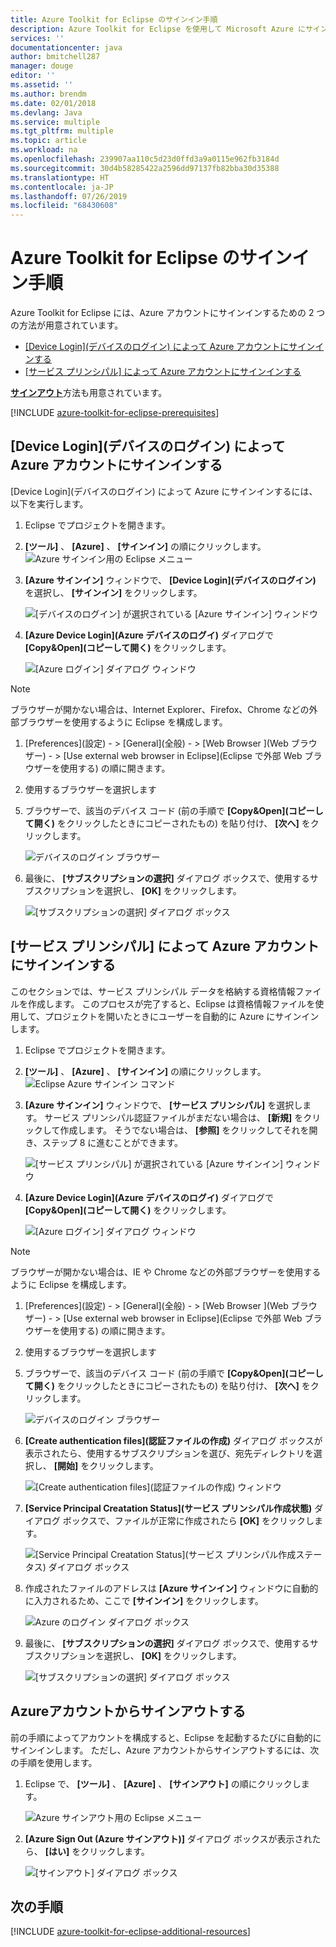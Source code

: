 ```yaml
---
title: Azure Toolkit for Eclipse のサインイン手順
description: Azure Toolkit for Eclipse を使用して Microsoft Azure にサインインする方法について説明します。
services: ''
documentationcenter: java
author: bmitchell287
manager: douge
editor: ''
ms.assetid: ''
ms.author: brendm
ms.date: 02/01/2018
ms.devlang: Java
ms.service: multiple
ms.tgt_pltfrm: multiple
ms.topic: article
ms.workload: na
ms.openlocfilehash: 239907aa110c5d23d0ffd3a9a0115e962fb3184d
ms.sourcegitcommit: 30d4b58285422a2596dd97137fb82bba30d35388
ms.translationtype: HT
ms.contentlocale: ja-JP
ms.lasthandoff: 07/26/2019
ms.locfileid: "68430608"
---
```

# <a name="sign-in-instructions-for-the-azure-toolkit-for-eclipse"></a>Azure Toolkit for Eclipse のサインイン手順

Azure Toolkit for Eclipse には、Azure アカウントにサインインするための 2 つの方法が用意されています。

  - [[Device Login]\(デバイスのログイン\) によって Azure アカウントにサインインする](#sign-in-to-your-azure-account-by-device-login)
  - [[サービス プリンシパル] によって Azure アカウントにサインインする](#sign-in-to-your-azure-account-by-service-principal)

[**サインアウト**](#sign-out-of-your-azure-account)方法も用意されています。

[!INCLUDE [azure-toolkit-for-eclipse-prerequisites](../includes/azure-toolkit-for-eclipse-prerequisites.md)]

## <a name="sign-in-to-your-azure-account-by-device-login"></a>[Device Login]\(デバイスのログイン\) によって Azure アカウントにサインインする

[Device Login]\(デバイスのログイン\) によって Azure にサインインするには、以下を実行します。

1. Eclipse でプロジェクトを開きます。

2. **[ツール]** 、 **[Azure]** 、 **[サインイン]** の順にクリックします。
   ![Azure サインイン用の Eclipse メニュー][I01]

3. **[Azure サインイン]** ウィンドウで、 **[Device Login]\(デバイスのログイン\)** を選択し、 **[サインイン]** をクリックします。

   ![[デバイスのログイン] が選択されている [Azure サインイン] ウィンドウ][I02]

4. **[Azure Device Login]\(Azure デバイスのログイ\)** ダイアログで **[Copy&Open]\(コピーして開く\)** をクリックします。

   ![[Azure ログイン] ダイアログ ウィンドウ][I03]

> [!NOTE]
>
> ブラウザーが開かない場合は、Internet Explorer、Firefox、Chrome などの外部ブラウザーを使用するように Eclipse を構成します。
>
> 1. [Preferences]\(設定\) - > [General]\(全般\) - > [Web Browser ]\(Web ブラウザー\) - > [Use external web browser in Eclipse]\(Eclipse で外部 Web ブラウザーを使用する\) の順に開きます。
>
> 2. 使用するブラウザーを選択します
>

5. ブラウザーで、該当のデバイス コード (前の手順で **[Copy&Open]\(コピーして開く\)** をクリックしたときにコピーされたもの) を貼り付け、 **[次へ]** をクリックします。

   ![デバイスのログイン ブラウザー][I04]

6. 最後に、 **[サブスクリプションの選択]** ダイアログ ボックスで、使用するサブスクリプションを選択し、 **[OK]** をクリックします。

   ![[サブスクリプションの選択] ダイアログ ボックス][I05]

## <a name="sign-in-to-your-azure-account-by-service-principal"></a>[サービス プリンシパル] によって Azure アカウントにサインインする

このセクションでは、サービス プリンシパル データを格納する資格情報ファイルを作成します。 このプロセスが完了すると、Eclipse は資格情報ファイルを使用して、プロジェクトを開いたときにユーザーを自動的に Azure にサインインします。

1. Eclipse でプロジェクトを開きます。

2. **[ツール]** 、 **[Azure]** 、 **[サインイン]** の順にクリックします。
   ![Eclipse Azure サインイン コマンド][A01]

3. **[Azure サインイン]** ウィンドウで、 **[サービス プリンシパル]** を選択します。 サービス プリンシパル認証ファイルがまだない場合は、 **[新規]** をクリックして作成します。 そうでない場合は、 **[参照]** をクリックしてそれを開き、ステップ 8 に進むことができます。

   ![[サービス プリンシパル] が選択されている [Azure サインイン] ウィンドウ][A02]

4. **[Azure Device Login]\(Azure デバイスのログイ\)** ダイアログで **[Copy&Open]\(コピーして開く\)** をクリックします。

   ![[Azure ログイン] ダイアログ ウィンドウ][A08]

> [!NOTE]
>
> ブラウザーが開かない場合は、IE や Chrome などの外部ブラウザーを使用するように Eclipse を構成します。
>
> 1. [Preferences]\(設定\) - > [General]\(全般\) - > [Web Browser ]\(Web ブラウザー\) - > [Use external web browser in Eclipse]\(Eclipse で外部 Web ブラウザーを使用する\) の順に開きます。
>
> 2. 使用するブラウザーを選択します
>

5. ブラウザーで、該当のデバイス コード (前の手順で **[Copy&Open]\(コピーして開く\)** をクリックしたときにコピーされたもの) を貼り付け、 **[次へ]** をクリックします。

   ![デバイスのログイン ブラウザー][A03]

6. **[Create authentication files]\(認証ファイルの作成\)** ダイアログ ボックスが表示されたら、使用するサブスクリプションを選び、宛先ディレクトリを選択し、 **[開始]** をクリックします。

   ![[Create authentication files]\(認証ファイルの作成\) ウィンドウ][A04]

7. **[Service Principal Creatation Status]\(サービス プリンシパル作成状態\)** ダイアログ ボックスで、ファイルが正常に作成されたら **[OK]** をクリックします。

   ![[Service Principal Creatation Status]\(サービス プリンシパル作成ステータス\) ダイアログ ボックス][A05]

8. 作成されたファイルのアドレスは **[Azure サインイン]** ウィンドウに自動的に入力されるため、ここで **[サインイン]** をクリックします。

   ![Azure のログイン ダイアログ ボックス][A06]

9. 最後に、 **[サブスクリプションの選択]** ダイアログ ボックスで、使用するサブスクリプションを選択し、 **[OK]** をクリックします。

   ![[サブスクリプションの選択] ダイアログ ボックス][A07]

## <a name="sign-out-of-your-azure-account"></a>Azureアカウントからサインアウトする

前の手順によってアカウントを構成すると、Eclipse を起動するたびに自動的にサインインします。 ただし、Azure アカウントからサインアウトするには、次の手順を使用します。

1. Eclipse で、 **[ツール]** 、 **[Azure]** 、 **[サインアウト]** の順にクリックします。

   ![Azure サインアウト用の Eclipse メニュー][L01]

2. **[Azure Sign Out (Azure サインアウト)]** ダイアログ ボックスが表示されたら、 **[はい]** をクリックします。

   ![[サインアウト] ダイアログ ボックス][L02]

## <a name="next-steps"></a>次の手順

[!INCLUDE [azure-toolkit-for-eclipse-additional-resources](../includes/azure-toolkit-for-eclipse-additional-resources.md)]

<!-- URL List -->


<!-- IMG List -->

[I01]: media/azure-toolkit-for-eclipse-sign-in-instructions/I01.png
[I02]: media/azure-toolkit-for-eclipse-sign-in-instructions/I02.png
[I03]: media/azure-toolkit-for-eclipse-sign-in-instructions/I03.png
[I04]: media/azure-toolkit-for-eclipse-sign-in-instructions/I04.png
[I05]: media/azure-toolkit-for-eclipse-sign-in-instructions/I05.png

[A01]: media/azure-toolkit-for-eclipse-sign-in-instructions/A01.png
[A02]: media/azure-toolkit-for-eclipse-sign-in-instructions/A02.png
[A03]: media/azure-toolkit-for-eclipse-sign-in-instructions/A03.png
[A04]: media/azure-toolkit-for-eclipse-sign-in-instructions/A04.png
[A05]: media/azure-toolkit-for-eclipse-sign-in-instructions/A05.png
[A06]: media/azure-toolkit-for-eclipse-sign-in-instructions/A06.png
[A07]: media/azure-toolkit-for-eclipse-sign-in-instructions/A07.png
[A08]: media/azure-toolkit-for-eclipse-sign-in-instructions/A08.png

[L01]: media/azure-toolkit-for-eclipse-sign-in-instructions/L01.png
[L02]: media/azure-toolkit-for-eclipse-sign-in-instructions/L02.png
[L03]: media/azure-toolkit-for-eclipse-sign-in-instructions/L03.png
